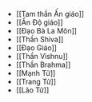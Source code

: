 - [[Tam thần Ấn giáo]]
- [[Ấn Độ giáo]]
- [[Đạo Bà La Môn]]
- [[Thần Shiva]]
- [[Đạo Giáo]]
- [[Thần Vishnu]]
- [[Thần Brahma]]
- [[Mạnh Tử]]
- [[Trang Tử]]
- [[Lão Tử]]

